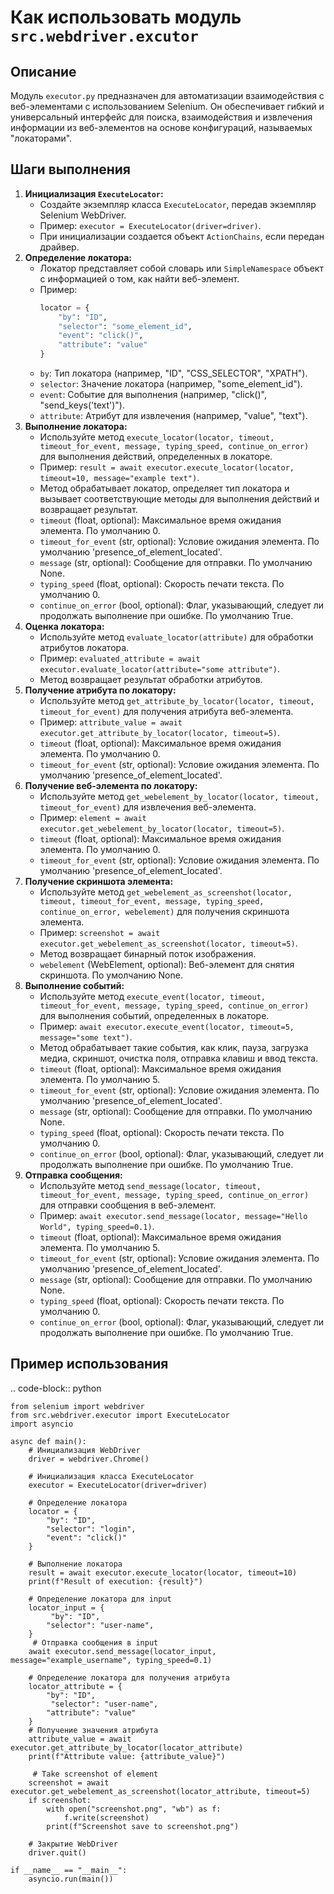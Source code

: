Как использовать модуль `src.webdriver.excutor`
=========================================================================================

Описание
-------------------------
Модуль `executor.py` предназначен для автоматизации взаимодействия с веб-элементами с использованием Selenium. Он обеспечивает гибкий и универсальный интерфейс для поиска, взаимодействия и извлечения информации из веб-элементов на основе конфигураций, называемых "локаторами".

Шаги выполнения
-------------------------
1. **Инициализация `ExecuteLocator`:**
   - Создайте экземпляр класса `ExecuteLocator`, передав экземпляр Selenium WebDriver.
   - Пример: `executor = ExecuteLocator(driver=driver)`.
   - При инициализации создается объект `ActionChains`, если передан драйвер.
2. **Определение локатора:**
   - Локатор представляет собой словарь или `SimpleNamespace` объект с информацией о том, как найти веб-элемент.
   - Пример:
     ```python
     locator = {
         "by": "ID",
         "selector": "some_element_id",
         "event": "click()",
         "attribute": "value"
     }
     ```
   - `by`: Тип локатора (например, "ID", "CSS_SELECTOR", "XPATH").
   - `selector`: Значение локатора (например, "some_element_id").
   - `event`: Событие для выполнения (например, "click()", "send_keys('text')").
   - `attribute`: Атрибут для извлечения (например, "value", "text").
3. **Выполнение локатора:**
   - Используйте метод `execute_locator(locator, timeout, timeout_for_event, message, typing_speed, continue_on_error)` для выполнения действий, определенных в локаторе.
   - Пример: `result = await executor.execute_locator(locator, timeout=10, message="example text")`.
   - Метод обрабатывает локатор, определяет тип локатора и вызывает соответствующие методы для выполнения действий и возвращает результат.
   - `timeout` (float, optional): Максимальное время ожидания элемента. По умолчанию 0.
   - `timeout_for_event` (str, optional): Условие ожидания элемента. По умолчанию 'presence_of_element_located'.
   - `message` (str, optional): Сообщение для отправки. По умолчанию None.
   - `typing_speed` (float, optional): Скорость печати текста. По умолчанию 0.
   - `continue_on_error` (bool, optional): Флаг, указывающий, следует ли продолжать выполнение при ошибке. По умолчанию True.
4. **Оценка локатора:**
   - Используйте метод `evaluate_locator(attribute)` для обработки атрибутов локатора.
   - Пример: `evaluated_attribute = await executor.evaluate_locator(attribute="some attribute")`.
   - Метод возвращает результат обработки атрибутов.
5. **Получение атрибута по локатору:**
    - Используйте метод `get_attribute_by_locator(locator, timeout, timeout_for_event)` для получения атрибута веб-элемента.
    - Пример: `attribute_value = await executor.get_attribute_by_locator(locator, timeout=5)`.
   -  `timeout` (float, optional): Максимальное время ожидания элемента. По умолчанию 0.
   - `timeout_for_event` (str, optional): Условие ожидания элемента. По умолчанию 'presence_of_element_located'.
6. **Получение веб-элемента по локатору:**
   - Используйте метод `get_webelement_by_locator(locator, timeout, timeout_for_event)` для извлечения веб-элемента.
   - Пример: `element = await executor.get_webelement_by_locator(locator, timeout=5)`.
   -  `timeout` (float, optional): Максимальное время ожидания элемента. По умолчанию 0.
   - `timeout_for_event` (str, optional): Условие ожидания элемента. По умолчанию 'presence_of_element_located'.
7. **Получение скриншота элемента:**
    - Используйте метод `get_webelement_as_screenshot(locator, timeout, timeout_for_event, message, typing_speed, continue_on_error, webelement)` для получения скриншота элемента.
    - Пример: `screenshot = await executor.get_webelement_as_screenshot(locator, timeout=5)`.
    - Метод возвращает бинарный поток изображения.
    - `webelement` (WebElement, optional): Веб-элемент для снятия скриншота. По умолчанию None.
8. **Выполнение событий:**
   - Используйте метод `execute_event(locator, timeout, timeout_for_event, message, typing_speed, continue_on_error)` для выполнения событий, определенных в локаторе.
   - Пример: `await executor.execute_event(locator, timeout=5, message="some text")`.
   - Метод обрабатывает такие события, как клик, пауза, загрузка медиа, скриншот, очистка поля, отправка клавиш и ввод текста.
    - `timeout` (float, optional): Максимальное время ожидания элемента. По умолчанию 5.
   - `timeout_for_event` (str, optional): Условие ожидания элемента. По умолчанию 'presence_of_element_located'.
   - `message` (str, optional): Сообщение для отправки. По умолчанию None.
   - `typing_speed` (float, optional): Скорость печати текста. По умолчанию 0.
   - `continue_on_error` (bool, optional): Флаг, указывающий, следует ли продолжать выполнение при ошибке. По умолчанию True.
9. **Отправка сообщения:**
    - Используйте метод `send_message(locator, timeout, timeout_for_event, message, typing_speed, continue_on_error)` для отправки сообщения в веб-элемент.
    - Пример: `await executor.send_message(locator, message="Hello World", typing_speed=0.1)`.
    - `timeout` (float, optional): Максимальное время ожидания элемента. По умолчанию 5.
   - `timeout_for_event` (str, optional): Условие ожидания элемента. По умолчанию 'presence_of_element_located'.
   - `message` (str, optional): Сообщение для отправки. По умолчанию None.
   - `typing_speed` (float, optional): Скорость печати текста. По умолчанию 0.
   - `continue_on_error` (bool, optional): Флаг, указывающий, следует ли продолжать выполнение при ошибке. По умолчанию True.

Пример использования
-------------------------
.. code-block:: python

    from selenium import webdriver
    from src.webdriver.executor import ExecuteLocator
    import asyncio

    async def main():
        # Инициализация WebDriver
        driver = webdriver.Chrome()
        
        # Инициализация класса ExecuteLocator
        executor = ExecuteLocator(driver=driver)
        
        # Определение локатора
        locator = {
            "by": "ID",
            "selector": "login",
            "event": "click()"
        }
        
        # Выполнение локатора
        result = await executor.execute_locator(locator, timeout=10)
        print(f"Result of execution: {result}")

        # Определение локатора для input
        locator_input = {
             "by": "ID",
            "selector": "user-name",
        }
         # Отправка сообщения в input
        await executor.send_message(locator_input, message="example_username", typing_speed=0.1)

        # Определение локатора для получения атрибута
        locator_attribute = {
            "by": "ID",
             "selector": "user-name",
            "attribute": "value"
        }
        # Получение значения атрибута
        attribute_value = await executor.get_attribute_by_locator(locator_attribute)
        print(f"Attribute value: {attribute_value}")

         # Take screenshot of element
        screenshot = await executor.get_webelement_as_screenshot(locator_attribute, timeout=5)
        if screenshot:
            with open("screenshot.png", "wb") as f:
                f.write(screenshot)
            print(f"Screenshot save to screenshot.png")

        # Закрытие WebDriver
        driver.quit()

    if __name__ == "__main__":
        asyncio.run(main())